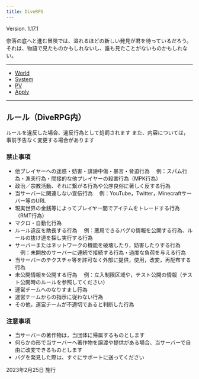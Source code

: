 ```yaml
---
title: DiveRPG
---
```


Version. 1.17.1

奈落の底へと進む冒険では、溢れるほどの新しい発見が君を待っているだろう。
それは、物語で見たものかもしれないし、誰も見たことがないものかもしれない。

---

- [World](/servers/diverpg/world)
- [System](/servers/diverpg/system)
- [PV](https://www.youtube.com/watch?v=g3a3ngFHrS8)
- [Apply](https://recruit.azisaba.net/tag/diverpg/)

---

## ルール（DiveRPG内）
ルールを違反した場合、違反行為として処罰されます
また、内容については，事前予告なく変更する場合があります

### 禁止事項
- 他プレイヤーへの迷惑・妨害・誹謗中傷・暴言・脅迫行為
　例：スパム行為・漁夫行為・間接的な他プレイヤーの殺害行為（MPK行為）
- 政治／宗教活動、それに繋がる行為や公序良俗に著しく反する行為
- 当サーバーに関連しない宣伝行為
　例：YouTube，Twitter，Minecraftサーバー等のURL
- 現実世界の金銭等によってプレイヤー間でアイテムをトレードする行為（RMT行為）
- マクロ・自動化行為
- ルール違反を助長する行為
　例：悪用できるバグの情報を公開する行為、ルールの抜け道を探し実行する行為
- サーバーまたはネットワークの機能を破壊したり，妨害したりする行為
　例：未開放のサーバーに連続で接続する行為・過度な負荷を与える行為
- 当サーバーのテクスチャ等を許可なく外部に提供，使用，改変，再配布する行為
- 未公開情報を公開する行為
　例：立入制限区域や，テスト公開の情報（テスト公開時のルールを参照してください）
- 運営チームへのなりすまし行為
- 運営チームからの指示に従わない行為
- その他，運営チームが不適切であると判断した行為

### 注意事項
- 当サーバーの著作物は，当団体に帰属するものとします
- 何らかの形で当サーバーへ著作物を譲渡や提供がある場合、当サーバーで自由に改変できるものとします
- バグを発見した際は、すぐにサポートに送ってください

2023年2月25日 施行

